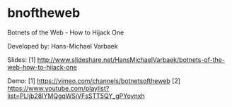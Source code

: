 bnoftheweb
==========

Botnets of the Web - How to Hijack One

Developed by: Hans-Michael Varbaek

Slides: 
[1] http://www.slideshare.net/HansMichaelVarbaek/botnets-of-the-web-how-to-hijack-one

Demo:
[1] https://vimeo.com/channels/botnetsoftheweb
[2] https://www.youtube.com/playlist?list=PLIjb28IYMQgqWSjVFsSTT5QY_gPYoynxh
